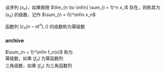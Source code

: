 设序列 $(x_n)$，如果极限 $\lim_{n \to \infin} \sum_{i = 1}^n x_i$ 存在，则称其为 $(x_n)$ 的级数，记作 $\sum_{n = 0}^\infin x_n$

函数列 $(c_n(x - a)^n), ()$ 的级数称为幂级数















### archive

$\sum_{n = 1}^\infin f_n(x)$ 称为  
幂级数，如果 $(f_n)$ 为幂函数列  
三角级数，如果 $(f_n)$ 为三角函数列